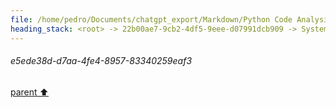 ```yaml
---
file: /home/pedro/Documents/chatgpt_export/Markdown/Python Code Analysis & Parsing.md
heading_stack: <root> -> 22b00ae7-9cb2-4df5-9eee-d07991dcb909 -> System -> 20ebaef2-02d6-4890-a642-e0f29f17805b -> System -> aaa2cafe-8b89-4a61-8a81-7ae5b849a3d4 -> User -> 9440ae93-53d9-4599-a08c-4f481da5db27 -> Assistant -> 57cd8fdb-661b-4e6a-89bc-77d3c8237b3f -> Tool -> 79181316-3c09-4844-8300-7e43ccd3f8a1 -> Assistant -> Cell 1 -> Cell 2 -> Observations: -> aaa2a124-a531-49d7-abf1-6bff71ae059e -> User -> f39d6ca7-8490-47d0-87ef-7295db56ee72 -> Assistant -> 4638e5fb-7316-4f3d-875b-e70772997c48 -> Tool -> c7d28657-3cf6-4f25-9465-6819041068f4 -> Assistant -> aaa21996-ce1a-4550-baea-bb77183194f1 -> User -> b2c70be9-2d0f-428b-be57-aef658e7da45 -> Assistant -> c4c27846-6e0a-47d8-8aab-ab14fbda0d8c -> Tool -> 56e7d34d-e69e-4f12-a83a-9bfce90dab6d -> Assistant -> aaa2d7f7-f073-4437-9fa5-f2e4d2fd83dd -> User -> 738131a3-930b-4da1-95c9-a56e3496cbea -> Assistant -> c88ab4d2-a949-405a-8f74-6e29ce5f2dfc -> Tool -> b6950cd6-4256-4e9b-9ab2-ca473b944965 -> Assistant -> aaa29624-745c-4d6f-afdf-2a7394441c24 -> User -> 8e63ce50-c453-4807-a071-c3cb79eb658b -> Assistant -> b9f81089-4c76-418f-8750-210c56227b66 -> Assistant -> aaa27d57-5c65-4afc-9489-d3fa7a6d1b5c -> User -> bf43acdd-782e-46ef-9189-1ac85f454a68 -> Assistant -> c20c6649-739b-4ec4-8885-46c3be7a10b1 -> Tool -> Test the Function model using the existing parser object -> a59776f9-4514-473e-b473-809ba0e07a1c -> Assistant -> 622cf93a-3101-4cae-9862-48762dbe74d9 -> Tool -> Test the Function model using the existing parser object -> 28ceffdf-4d67-488a-be57-e6174c7768cd -> Assistant -> aaa25fab-feb2-46aa-b1da-1611f018e7e2 -> User -> 3e77e6e6-4ea4-4713-91b0-a7320224d3f5 -> Assistant -> 7e8c3231-0fb3-41bc-b556-039781e70f40 -> Tool -> Update the Function model's from_node method to fix the issues -> 9fb9506c-f7d0-4bae-ad7f-48d81c06880d -> Assistant -> f8d82aec-38e7-4835-ad48-24145e395491 -> Tool -> Update the Function model's from_node method to fix the issues -> 6042fb9e-7a3a-476f-b27c-ce5164b74bdb -> Assistant -> aaa299f5-ab03-413d-8f67-e1df749f5c01 -> User -> 8d1dee8c-f6e2-4f2d-bcee-5ae6fcbc0fa6 -> Assistant -> 4d468123-cf5b-4e33-8917-3ec219ef5cc3 -> Tool -> Re-run the test for the Function model using the existing parser object -> e51b521b-e7d8-419f-b3ba-1e10341833db -> Assistant -> 8f3f576e-fb38-4b64-ad66-b92118c56e36 -> Tool -> Debugging the Function model -> It seems like the Function model is expecting some fields that are not provided. -> Let's print the function_node to understand its structure. -> bd2f1d81-825a-403b-ab28-9b0fea8f2f23 -> Assistant -> 87993161-9de5-4c83-949a-fa005d058508 -> Tool -> Update the Function model to correctly handle the fields -> 02dc68b7-ca2f-49dd-bb6c-9316d2f77b27 -> Assistant -> 51cb4061-e6af-44b2-a166-8f5743c955ed -> Tool -> Re-run the test for the Function model using the existing parser object -> 80ae8cf5-d2ae-4579-8baf-7ec77a47c294 -> Assistant -> 40439a69-1050-4e8e-9aa5-c3d423097929 -> Tool -> Debugging the issue further -> It seems like the Function model is still expecting some fields that are not provided. -> Let's print the parsed_function to understand its structure. -> 05d2ac9c-2bd2-4ca9-8d69-6fb49ffc24db -> Assistant -> 8fea60c4-dff5-47d4-afdc-b40fc6e790b1 -> Tool -> Update the Function model's from_node method to fix the issues -> a61846b8-a985-4822-90f9-542a675ed326 -> Assistant -> 0984e606-f068-488f-8e66-be8faa5e434f -> Tool -> Re-run the test for the Function model using the existing parser object -> 2364bbca-13fe-4b3f-8b43-cbc518b112b8 -> Assistant -> 5e0a4f78-25cd-4868-ae0b-559f12970349 -> Tool -> Debugging the issue further -> It seems like we are trying to decode a None object. -> Let's print the individual components to understand where the issue is. -> d3683a45-1bd7-4808-bdfa-c10cb154a203 -> Assistant -> 515df655-8691-454e-8867-9f3f523c5897 -> Tool -> Debugging the issue further -> It seems like we are trying to decode a None object. -> Let's print the individual components to understand where the issue is. -> Correcting the mistake: using the correct 'function_node' variable -> 2313e6bc-6aa0-483f-9dd6-6a47ea5ecd7f -> Assistant -> 7ce330cf-198f-4c4c-b682-b71b191c27d3 -> Tool -> Update the Function model's from_node method to fix the issues -> It appears that the 'name' and 'return_type' fields are not being extracted correctly. -> c0b2fed6-0fe7-4952-a701-180e261cffd1 -> Assistant -> 3aca2368-9fa3-4c73-a9d7-1a195ceca202 -> Tool -> Re-run the test for the Function model using the existing parser object -> 99a89acb-0dd1-4ebc-a769-c8df4651d4f5 -> Assistant -> ed40edcf-9411-4d90-b180-c27b4de0e9fb -> Tool -> Debugging the issue further -> It seems like the Function model is still expecting some fields that are not provided. -> Let's print the parsed_function to understand its structure. -> 25e9f389-7bd9-47c8-bee0-972cacdf8da6 -> Assistant -> e563104f-ff7e-4ca5-9f86-7f8aba8a7e92 -> Tool -> Update the Function model's from_node method to fix the issues -> It appears that the 'name' and 'return_type' fields are not being extracted correctly. -> Also, the 'docstring' seems to be incorrect. -> c649201f-1195-41af-be28-44c1bc8fadbf -> Assistant -> 1212270f-c102-4519-962f-5fd0a77512dc -> Tool -> Re-run the test for the Function model using the existing parser object -> a759a1b8-639a-4388-b457-37f556a4c6c5 -> Assistant -> 9d0aeb84-c081-4da8-bcee-4442c29af497 -> Tool -> Debugging the issue further -> It seems like the Function model is still not capturing the 'name' and 'docstring' correctly. -> Let's print the function_node to understand its structure. -> 36663cbf-e373-4f07-856e-ff9c43c6bd70 -> Assistant -> 21b2506b-c068-42f2-9a7c-4a52b79b3621 -> Tool -> Debugging the issue further -> Let's print the children of the function_node to understand its structure. -> bd7bca67-92d2-4c74-94d1-61ddafc4e0a5 -> Assistant -> a456192a-716c-4476-b58c-ea5c2bc357a5 -> Tool -> Debugging the issue further -> It seems that the 'name' is an identifier node and the 'docstring' might be within the 'block' node. -> Let's print the text content of these nodes. -> aaa2984d-4402-44f6-9e18-80341c4ad3b4 -> User -> f95544af-4f79-4bc4-b3b5-d63ebbaff27e -> Assistant -> 87f5765d-1f04-4a00-a146-d1eb426ad577 -> Tool -> Update the Function model's from_node method to correctly extract the 'name' and 'docstring' -> 86ce0f65-7231-4632-8f2a-2903b5d0eb33 -> Assistant -> e21695f3-3745-4434-ba96-4d32c8b5511e -> Tool -> Re-run the test for the Function model using the existing parser object -> 084d511f-2118-492c-b56f-fe49e1837531 -> Assistant -> aaa2c0b6-8a7a-4c81-86bf-757dc5e1ee85 -> User -> e312ad59-a1fd-49c9-bbe5-48951b85db70 -> Assistant -> 7ba293dd-74f1-4692-808a-008b0d599916 -> Tool -> Method to reconstruct the function code from its attributes -> Test the reconstruction method -> d76f1615-9cad-4986-a824-82f84504a93d -> Assistant -> 5a29d225-7376-443d-a3da-d61d80dbedf9 -> Tool -> Fixing the AttributeError by removing unnecessary decode calls -> Test the reconstruction method -> 10c79000-b2ba-45fd-828c-f425da5bc856 -> Assistant -> 991cfbc3-7f47-44e5-9069-8ea6481923ba -> Tool -> Fixing the TypeError by ensuring all elements are strings -> Test the reconstruction method -> 4bc280c8-45b0-46de-901f-1ca91c806cb8 -> Assistant -> d6c9c0c7-4c29-42b9-8c51-276d46440a14 -> Tool -> Debugging the TypeError by printing the types of elements being concatenated -> Debug the reconstruction method -> e5ede38d-d7aa-4fe4-8957-83340259eaf3
---
```

###### e5ede38d-d7aa-4fe4-8957-83340259eaf3
[parent ⬆️](#d6c9c0c7-4c29-42b9-8c51-276d46440a14)
